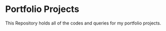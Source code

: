 # Portfolio Projects

This Repository holds all of the codes and queries for my portfolio projects.
